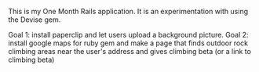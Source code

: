 This is my One Month Rails application.  It is an experimentation with using the Devise gem.

Goal 1: install paperclip and let users upload a background picture.
Goal 2: install google maps for ruby gem and make a page that finds outdoor rock climbing areas near the user's address and gives climbing beta (or a link to climbing beta) 
